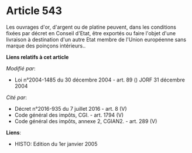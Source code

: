 # Article 543

Les ouvrages d'or, d'argent ou de platine peuvent, dans les conditions fixées par décret en Conseil d'Etat, être exportés ou
faire l'objet d'une livraison à destination d'un autre Etat membre de l'Union européenne sans marque des poinçons
intérieurs..

**Liens relatifs à cet article**

_Modifié par_:

  - Loi n°2004-1485 du 30 décembre 2004 - art. 89 () JORF 31 décembre 2004

_Cité par_:

  - Décret n°2016-935 du 7 juillet 2016 - art. 8 (V)
  - Code général des impôts, CGI. - art. 1794 (V)
  - Code général des impôts, annexe 2, CGIAN2. - art. 289 (V)

**Liens**:

  - HISTO: Edition du 1er janvier 2005
